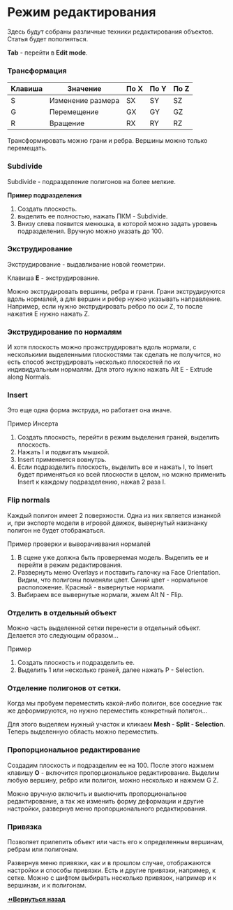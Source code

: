 # Режим редактирования

Здесь будут собраны различные техники редактирования объектов. Статья будет пополняться.

**Tab** - перейти в **Edit mode**.

### Трансформация

Клавиша|Значение|По X|По Y|По Z
---|---|---|---|---
S|Изменение размера|SX|SY|SZ
G|Перемещение|GX|GY|GZ
R|Вращение|RX|RY|RZ

Трансформировать можно грани и ребра. Вершины можно только перемещать.

### Subdivide

Subdivide - подразделение полигонов на более мелкие.

**Пример подразделения**
1. Создать плоскость.
2. выделить ее полностью, нажать ПКМ - Subdivide.
3. Внизу слева появится менюшка, в которой можно задать уровень подразделения. Вручную можно указать до 100.

### Экструдирование

Экструдирование - выдавливание новой геометрии.

Клавиша **E** - экструдирование.

Можно экструдировать вершины, ребра и грани. Грани экструдируются вдоль нормалей, а для вершин и ребер нужно указывать направление. Например, если нужно экструдировать ребро по оси Z, то после нажатия E нужно нажать Z.

### Экструдирование по нормалям

И хотя плоскость можно проэкструдировать вдоль нормали, с несколькими выделенными плоскостями так сделать не получится, но есть способ экструдировать несколько плоскостей по их индивидуальным нормалям. Для этого нужно нажать Alt E - Extrude along Normals.

### Insert

Это еще одна форма экструда, но работает она иначе.

Пример Инсерта
1. Создать плоскость, перейти в режим выделения граней, выделить плоскость.
2. Нажать I и подвигать мышкой.
3. Insert применяется вовнутрь.
4. Если подразделить плоскость, выделить все и нажать I, то Insert будет применяться ко всей плоскости в целом, но можно применить Insert к каждому подразделению, нажав 2 раза I.

### Flip normals

Каждый полигон имеет 2 поверхности. Одна из них является изнанкой и, при экспорте модели в игровой движок, вывернутый наизнанку полигон не будет отображаться.

Пример проверки и выворачиввания нормалей
1. В сцене уже должна быть проверяемая модель. Выделить ее и перейти в режим редактирования.
2. Развернуть меню Overlays и поставить галочку на Face Orientation. Видим, что полигоны поменяли цвет. Синий цвет - нормальное расположение. Красный - вывернутые нормали.
3. Выбираем все вывернутые нормали, жмем Alt N - Flip.

### Отделить в отдельный объект

Можно часть выделенной сетки перенести в отдельный объект. Делается это следующим образом...

Пример
1. Создать плоскость и подразделить ее.
2. Выделить 1 или несколько граней, далее нажать P - Selection.

### Отделение полигонов от сетки.

Когда мы пробуем переместить какой-либо полигон, все соседние так же деформируются, но нужно переместить конкретный полигон...

Для этого выделяем нужный участок и кликаем **Mesh - Split - Selection**. Теперь выделенную область можно переместить.

### Пропорциональное редактирование

Создадим плоскость и подразделим ее на 100. После этого нажмем клавишу **O** - включится пропорциональное редактирование. Выделим любую вершину, ребро или полигон, можно несколько и нажмем G Z.

Можно вручную включить и выключить пропорциональное редактирование, а так же изменить форму деформации и другие настройки, развернув меню пропорционального редактирования.

### Привязка

Позволяет прилепить объект или часть его к определенным вершинам, ребрам или полигонам.

Развернув меню привязки, как и в прошлом случае, отображаются настройки и способы привязки. Есть и другие привязки, например, к сетке. Можно с шифтом выбирать несколько привязок, например и к вершинам, и к полигонам.

[:rewind:**Вернуться назад**](../../../../README.md)